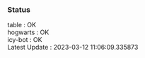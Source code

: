 ### Status


table : OK  
hogwarts : OK  
icy-bot : OK  
Latest Update : 2023-03-12 11:06:09.335873
